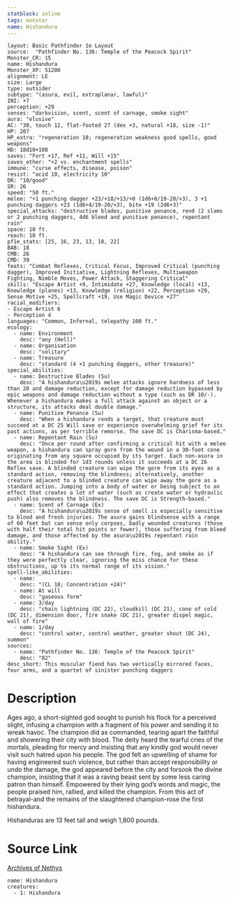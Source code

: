 ```yaml
---
statblock: inline
tags: monster
name: Hishandura
---
```

```statblock
layout: Basic Pathfinder 1e Layout
source:  "Pathfinder No. 136: Temple of the Peacock Spirit"
Monster_CR: 15
name: Hishandura
Monster_XP: 51200
alignment: LE
size: Large
type: outsider
subtype: "(asura, evil, extraplanar, lawful)"
INI: +7
perception: +29
senses: "darkvision, scent, scent of carnage, smoke sight"
aura: "elusive"
AC: "30, touch 12, flat-footed 27 (dex +3, natural +18, size -1)"
HP: 207
HP_extra: "regeneration 10; regeneration weakness good spells, good weapons"
HD: 18d10+108
saves: "Fort +17, Ref +11, Will +15"
saves_other: "+2 vs. enchantment spells"
immune: "curse effects, disease, poison"
resist: "acid 10, electricity 10"
DR: "10/good"
SR: 26
speed: "50 ft."
melee: "+1 punching dagger +23/+18/+13/+8 (1d6+8/19-20/×3), 3 +1 punching daggers +23 (1d6+4/19-20/×3), bite +19 (2d6+3)"
special_attacks: "destructive blades, punitive penance, rend (2 slams or 2 punching daggers, 4d6 bleed and punitive penance), repentant rain"
space: 10 ft.
reach: 10 ft.
pf1e_stats: [25, 16, 23, 13, 18, 22]
BAB: 18
CMB: 26
CMD: 39
feats: "Combat Reflexes, Critical Focus, Improved Critical (punching dagger), Improved Initiative, Lightning Reflexes, Multiweapon Fighting, Nimble Moves, Power Attack, Staggering Critical"
skills: "Escape Artist +9, Intimidate +27, Knowledge (local) +13, Knowledge (planes) +13, Knowledge (religion) +22, Perception +29, Sense Motive +25, Spellcraft +19, Use Magic Device +27"
racial_modifiers:
- Escape Artist 6
- Perception 4
languages: "Common, Infernal, telepathy 100 ft."
ecology:
  - name: Environment
    desc: "any (Hell)"
  - name: Organisation
    desc: "solitary"
  - name: Treasure
    desc: "standard (4 +1 punching daggers, other treasure)"
special_abilities:
  - name: Destructive Blades (Su)
    desc: "A hishandura\u2019s melee attacks ignore hardness of less than 20 and damage reduction, except for damage reduction bypassed by epic weapons and damage reduction without a type (such as DR 10/-). Whenever a hishandura makes a full attack against an object or a structure, its attacks deal double damage."
  - name: Punitive Penance (Su)
    desc: "When a hishandura rends a target, that creature must succeed at a DC 25 Will save or experience overwhelming grief for its past actions, as per terrible remorse. The save DC is Charisma-based."
  - name: Repentant Rain (Su)
    desc: "Once per round after confirming a critical hit with a melee weapon, a hishandura can spray gore from the wound in a 30-foot cone originating from any square occupied by its target. Each non-asura in the area is blinded for 1d3 rounds unless it succeeds at a DC 26 Reflex save. A blinded creature can wipe the gore from its eyes as a standard action, removing the blindness; alternatively, another creature adjacent to a blinded creature can wipe away the gore as a standard action. Jumping into a body of water or being subject to an effect that creates a lot of water (such as create water or hydraulic push) also removes the blindness. The save DC is Strength-based."
  - name: Scent of Carnage (Ex)
    desc: "A hishandura\u2019s sense of smell is especially sensitive to blood and fresh injuries. The asura gains blindsense with a range of 60 feet but can sense only corpses, badly wounded creatures (those with half their total hit points or fewer), those suffering from bleed damage, and those affected by the asura\u2019s repentant rain ability."
  - name: Smoke Sight (Ex)
    desc: "A hishandura can see through fire, fog, and smoke as if they were perfectly clear, ignoring the miss chance for these obstructions, up to its normal range of its vision."
spell-like_abilities:
  - name:
    desc: "(CL 18; Concentration +24)"
  - name: At will
    desc: "gaseous form"
  - name: 3/day
    desc: "chain lightning (DC 22), cloudkill (DC 21), cone of cold (DC 21), dimension door, fire snake (DC 21), greater dispel magic, wall of fire"
  - name: 1/day
    desc: "control water, control weather, greater shout (DC 24), summon"
sources:
  - name: "Pathfinder No. 136: Temple of the Peacock Spirit"
    desc: "82"
desc_short: This muscular fiend has two vertically mirrored faces, four arms, and a quartet of sinister punching daggers
```
# Description
Ages ago, a short-sighted god sought to punish his flock for a perceived slight, infusing a champion with a fragment of his power and sending it to wreak havoc. The champion did as commanded, tearing apart the faithful and showering their city with blood. The deity heard the tearful cries of the mortals, pleading for mercy and insisting that any kindly god would never visit such hatred upon his people. The god felt an upwelling of shame for having engineered such violence, but rather than accept responsibility or undo the damage, the god appeared before the city and forsook the divine champion, insisting that it was a raving beast sent by some less caring patron than himself. Empowered by their lying god’s words and magic, the people praised him, rallied, and killed the champion. From this act of betrayal-and the remains of the slaughtered champion-rose the first hishandura.

 Hishanduras are 13 feet tall and weigh 1,800 pounds.
# Source Link
[Archives of Nethys](https://aonprd.com/MonsterDisplay.aspx?ItemName=Hishandura)
```encounter-table
name: Hishandura
creatures:
  - 1: Hishandura
```
